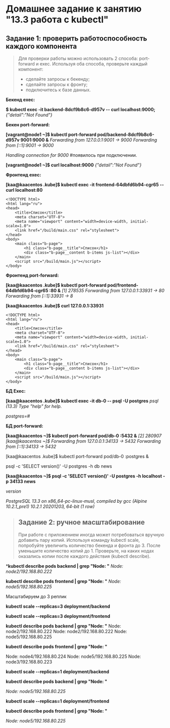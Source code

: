 # Домашнее задание к занятию "13.3 работа с kubectl"
## Задание 1: проверить работоспособность каждого компонента
> Для проверки работы можно использовать 2 способа: port-forward и exec. Используя оба способа, проверьте каждый компонент:
> * сделайте запросы к бекенду;
> * сделайте запросы к фронту;
> * подключитесь к базе данных.
>



**Бекенд exec:**

**$ kubectl exec -it  backend-8dcf9b8c6-d957v -- curl localhost:9000;**
*{"detail":"Not Found"}*



**Бекен port-forward:**

**[vagrant@node1 ~]$ kubectl port-forward pod/backend-8dcf9b8c6-d957v 9001:9000 &**
*Forwarding from 127.0.0.1:9001 -> 9000*
*Forwarding from [::1]:9001 -> 9000*

*Handling connection for 9000*   #появилось при подключении.



**[vagrant@node1 ~]$ curl localhost:9000**
*{"detail":"Not Found"}*



**Фронтенд exec:**

**[kaa@kaacentos .kube]$ kubectl exec -it frontend-64dbfd6b94-cgr65 -- curl localhost:80**

```
<!DOCTYPE html>
<html lang="ru">
<head>
    <title>Список</title>
    <meta charset="UTF-8">
    <meta name="viewport" content="width=device-width, initial-scale=1.0">
    <link href="/build/main.css" rel="stylesheet">
</head>
<body>
    <main class="b-page">
        <h1 class="b-page__title">Список</h1>
        <div class="b-page__content b-items js-list"></div>
    </main>
    <script src="/build/main.js"></script>
</body>
```



**Фронтенд port-forward:**

**[kaa@kaacentos .kube]$ kubectl port-forward pod/frontend-64dbfd6b94-cgr65 :80 &**
*[1] 278535*
*Forwarding from 127.0.0.1:33931 -> 80*
*Forwarding from [::1]:33931 -> 8*



**[kaa@kaacentos .kube]$ curl 127.0.0.1:33931**

```
<!DOCTYPE html>
<html lang="ru">
<head>
    <title>Список</title>
    <meta charset="UTF-8">
    <meta name="viewport" content="width=device-width, initial-scale=1.0">
    <link href="/build/main.css" rel="stylesheet">
</head>
<body>
    <main class="b-page">
        <h1 class="b-page__title">Список</h1>
        <div class="b-page__content b-items js-list"></div>
    </main>
    <script src="/build/main.js"></script>
</body>

```



**БД Exec:**

**[kaa@kaacentos .kube]$ kubectl exec -it db-0 -- psql -U postgres**
*psql (13.3)*
*Type "help" for help.*

*postgres=#*



**БД port-forward:**

**[kaa@kaacentos ~]$ kubectl port-forward pod/db-0 :5432 &**
*[2] 280907*
*[kaa@kaacentos ~]$ Forwarding from 127.0.0.1:34133 -> 5432*
*Forwarding from [::1]:34133 -> 5432*



[kaa@kaacentos .kube]$ kubectl port-forward pod/db-0 :postgres &

psql -c 'SELECT version()' -U postgres -h db news



**[kaa@kaacentos ~]$ psql -c 'SELECT version()' -U postgres -h localhost -p 34133 news**

*version*

 *PostgreSQL 13.3 on x86_64-pc-linux-musl, compiled by gcc (Alpine 10.2.1_pre1) 10.2.1 20201203, 64-bit*
*(1 row)*





> ## Задание 2: ручное масштабирование
> При работе с приложением иногда может потребоваться вручную добавить пару копий. Используя команду kubectl scale, попробуйте увеличить количество бекенда и фронта до 3. После уменьшите количество копий до 1. Проверьте, на каких нодах оказались копии после каждого действия (kubectl describe).



***kubectl describe pods backend | grep "Node:  "**
*Node:         node2/192.168.80.222*

**kubectl describe pods frontend | grep "Node:  "**
*Node:         node5/192.168.80.225*



Масштабируем до 3 реплик

**kubectl scale --replicas=3 deployment/backend**

**kubectl scale --replicas=3 deployment/frontend**

**kubectl describe pods backend | grep "Node: "**
Node:         node2/192.168.80.222
Node:         node2/192.168.80.222
Node:         node5/192.168.80.225



**kubectl describe pods frontend | grep "Node:  "**

Node:         node4/192.168.80.224
Node:         node5/192.168.80.225
Node:         node3/192.168.80.223





**kubectl scale --replicas=1 deployment/backend**

**kubectl describe pods backend | grep "Node: "**

*Node:         node5/192.168.80.225*



**kubectl scale --replicas=1 deployment/frontend**

**kubectl describe pods frontend | grep "Node:  "**

*Node:         node5/192.168.80.225*



